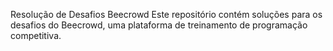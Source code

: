 Resolução de Desafios Beecrowd
Este repositório contém soluções para os desafios do Beecrowd, uma plataforma de treinamento de programação competitiva.
